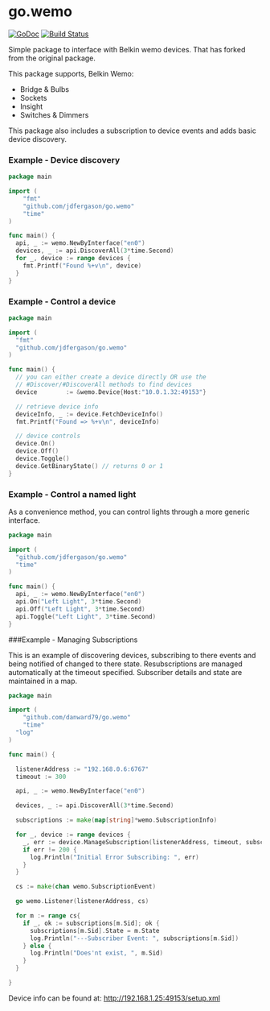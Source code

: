 go.wemo
=======

[![GoDoc](http://godoc.org/github.com/danward79/go.wemo?status.png)](http://godoc.org/github.com/danward79/go.wemo)
[![Build Status](https://travis-ci.org/danward79/go.wemo.svg?branch=master)](https://travis-ci.org/danward79/go.wemo)


Simple package to interface with Belkin wemo devices. That has forked from the original package.

This package supports, Belkin Wemo:
- Bridge & Bulbs
- Sockets
- Insight
- Switches & Dimmers

This package also includes a subscription to device events and adds basic device discovery.

### Example - Device discovery

```go
package main

import (
	"fmt"
	"github.com/jdfergason/go.wemo"
	"time"
)

func main() {
  api, _ := wemo.NewByInterface("en0")
  devices, _ := api.DiscoverAll(3*time.Second)
  for _, device := range devices {
    fmt.Printf("Found %+v\n", device)
  }
}
```

### Example - Control a device

```go
package main

import (
  "fmt"
  "github.com/jdfergason/go.wemo"
)

func main() {
  // you can either create a device directly OR use the
  // #Discover/#DiscoverAll methods to find devices
  device        := &wemo.Device{Host:"10.0.1.32:49153"}

  // retrieve device info
  deviceInfo, _ := device.FetchDeviceInfo()
  fmt.Printf("Found => %+v\n", deviceInfo)

  // device controls
  device.On()
  device.Off()
  device.Toggle()
  device.GetBinaryState() // returns 0 or 1
}
```

### Example - Control a named light

As a convenience method, you can control lights through a more generic interface.

```go
package main

import (
  "github.com/jdfergason/go.wemo"
  "time"
)

func main() {
  api, _ := wemo.NewByInterface("en0")
  api.On("Left Light", 3*time.Second)
  api.Off("Left Light", 3*time.Second)
  api.Toggle("Left Light", 3*time.Second)
}
```

###Example - Managing Subscriptions

This is an example of discovering devices, subscribing to there events and being notified of changed to there state. Resubscriptions are managed automatically at the timeout specified. Subscriber details and state are maintained in a map.

```go
package main

import (
	"github.com/danward79/go.wemo"
	"time"
  "log"
)

func main() {

  listenerAddress := "192.168.0.6:6767"
  timeout := 300

  api, _ := wemo.NewByInterface("en0")

  devices, _ := api.DiscoverAll(3*time.Second)

  subscriptions := make(map[string]*wemo.SubscriptionInfo)

  for _, device := range devices {
    _, err := device.ManageSubscription(listenerAddress, timeout, subscriptions)
    if err != 200 {
      log.Println("Initial Error Subscribing: ", err)   
    }
  }

  cs := make(chan wemo.SubscriptionEvent)

  go wemo.Listener(listenerAddress, cs)

  for m := range cs{
    if _, ok := subscriptions[m.Sid]; ok {
      subscriptions[m.Sid].State = m.State
      log.Println("---Subscriber Event: ", subscriptions[m.Sid])
    } else {
      log.Println("Does'nt exist, ", m.Sid)
    }
  }

}
```

Device info can be found at:
http://192.168.1.25:49153/setup.xml
